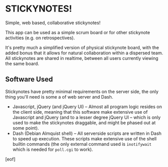 STICKYNOTES!
============
Simple, web based, collaborative stickynotes!

This app can be used as a simple scrum board or for other stickynote activities
(e.g. on retrospectives).

It's pretty much a simplified version of physical stickynote board, with the
added bonus that it allows for natural collaboration within a dispersed team.
All stickynotes are shared in realtime, between all users currently viewing the
same board.


Software Used
-------------
Stickynotes have pretty minimal requirements on the server side, the only thing
you'll need is some a of web server and Dash.

* Javascript, jQuery (and jQuery UI) – Almost all program logic resides on the
  client side, meaning that this software make extensive use of Javascript and
  jQuery (and to a lesser degree jQuery UI – which is only used to make the
  stickynotes draggable, and might be phased out at some point).
* Dash (Debian Almquist shell) – All serverside scripts are written in Dash to
  speed up execution. These scripts make extensive use of the shell builtin
  commands (the only external command used is `inotifywait` which is needed for
  `poll.cgi` to work).

[eof]
